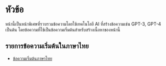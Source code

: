 # หัวข้อ

หน้านี้เป็นหน้าพิเศษที่รวบรวมข้อความโดยใช้เทคโนโลยี AI ที่สร้างข้อความเช่น GPT-3, GPT-4 เป็นต้น โดยข้อความที่ใช้เป็นข้อความเริ่มต้นสำหรับสร้างเนื้อหาของหน้านี้

## รายการข้อความเริ่มต้นในภาษาไทย
- [ข้อความเริ่มต้นภาษาไทย](./th/prompt.md)
